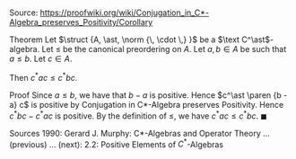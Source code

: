 # 

Source: https://proofwiki.org/wiki/Conjugation_in_C*-Algebra_preserves_Positivity/Corollary

Theorem
Let $\struct {A, \ast, \norm {\, \cdot \,} }$ be a $\text C^\ast$-algebra.
Let $\le$ be the canonical preordering on $A$.
Let $a, b \in A$ be such that $a \le b$. 
Let $c \in A$.

Then $c^\ast a c \le c^\ast b c$.


Proof
Since $a \le b$, we have that $b - a$ is positive.
Hence $c^\ast \paren {b - a} c$ is positive by Conjugation in C*-Algebra preserves Positivity.
Hence $c^\ast b c - c^\ast a c$ is positive.
By the definition of $\le$, we have $c^\ast a c \le c^\ast b c$. 
$\blacksquare$


Sources
1990: Gerard J. Murphy: C*-Algebras and Operator Theory ... (previous) ... (next): $2.2$: Positive Elements of $C^\ast$-Algebras




